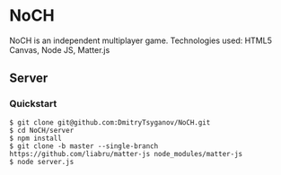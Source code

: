 # NoCH
 NoCH is an independent multiplayer game.
 Technologies used:
 HTML5 Canvas,
 Node JS,
 Matter.js
 
 ## Server
### Quickstart
```shell
$ git clone git@github.com:DmitryTsyganov/NoCH.git
$ cd NoCH/server
$ npm install
$ git clone -b master --single-branch https://github.com/liabru/matter-js node_modules/matter-js
$ node server.js
```
